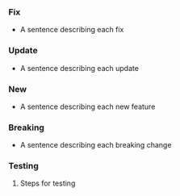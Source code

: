 [//]: # (Please title your PR according to eslint commit conventions)
[//]: # (See https://github.com/conventional-changelog/conventional-changelog/tree/master/packages/conventional-changelog-eslint#eslint-convention for details)

[//]: # (Link the PR to the original issue)

[//]: # (Delete Fix, Update, New and/or Breaking sections as appropriate)
### Fix
* A sentence describing each fix

### Update
* A sentence describing each update

### New
* A sentence describing each new feature

### Breaking
* A sentence describing each breaking change

[//]: # (List appropriate steps for testing if needed)
### Testing
1. Steps for testing

[//]: # (Mention any other dependencies)


